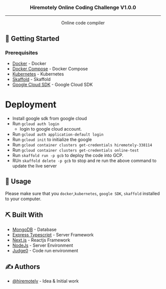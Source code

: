 <h3 align="center">Hiremotely Online Coding Challenge V1.0.0</h3>

---

<p align="center"> Online code compiler
    <br> 
</p>
 
 ## 🏁 Getting Started <a name = "getting_started"></a>

### Prerequisites

- [Docker](https://www.docker.com/) - Docker
- [Docker Compose](https://docs.docker.com/compose) - Docker Compose
- [Kubernetes](https://kubernetes.io/) - Kubernetes
- [Skaffold](https://skaffold.dev/) - Skaffold
- [Google Cloud SDK](https://cloud.google.com/sdk) - Google Cloud SDK

# Deployment
- Install google sdk from google cloud
- Run `gcloud auth login`
  - login to google cloud account.
- Run `gcloud auth application-default login`
- Run `gcloud init` to initialize the google
- Run `gcloud container clusters get-credentials hiremotely-338114`
- Run `gcloud container clusters get-credentials online-test`
- Run `skaffold run -p gcb` to deploy the code into GCP.
- RUn `skaffold delete -p gcb` to stop and re run the above command to update the live server

## 🎈 Usage <a name="usage"></a>

Please make sure that you `docker`,`kubernetes`, `google SDK`, `skaffold` installed to your computer. 

## ⛏️ Built With <a name = "tech_stack"></a>

- [MongoDB](https://www.mongodb.com/) - Database
- [Express Typescript](https://expressjs.com/) - Server Framework
- [Next.js](https://nextjs.org/) - Reactjs Framework
- [NodeJs](https://nodejs.org/en/) - Server Environment
- [Judge0](https://judge0.com/) - Code run environment

## ✍️ Authors <a name = "authors"></a>

- [@hiremotely](https://www.hiremotely.com) - Idea & Initial work
